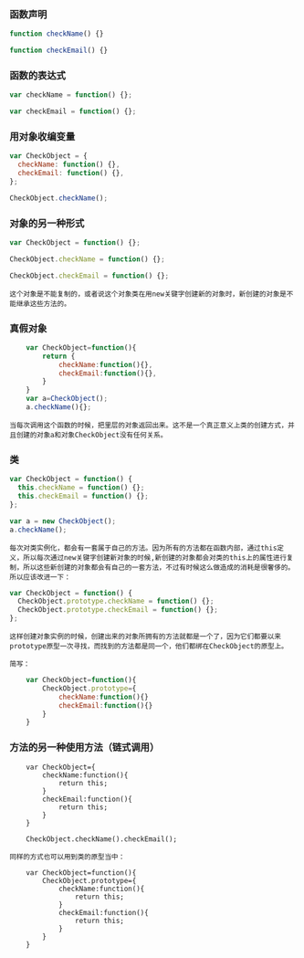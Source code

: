 ### 函数声明

```js
function checkName() {}

function checkEmail() {}
```

### 函数的表达式

```js
var checkName = function() {};

var checkEmail = function() {};
```

### 用对象收编变量

```js
var CheckObject = {
  checkName: function() {},
  checkEmail: function() {},
};

CheckObject.checkName();
```

### 对象的另一种形式

```js
var CheckObject = function() {};

CheckObject.checkName = function() {};

CheckObject.checkEmail = function() {};
```

    这个对象是不能复制的，或者说这个对象类在用new关键字创建新的对象时，新创建的对象是不能继承这些方法的。

### 真假对象

```js
    var CheckObject=function(){
        return {
            checkName:function(){},
            checkEmail:function(){},
        }
    }
    var a=CheckObject();
    a.checkName(){};
```

    当每次调用这个函数的时候，把里层的对象返回出来。这不是一个真正意义上类的创建方式，并且创建的对象a和对象CheckObject没有任何关系。

### 类

```js
var CheckObject = function() {
  this.checkName = function() {};
  this.checkEmail = function() {};
};

var a = new CheckObject();
a.checkName();
```

    每次对类实例化，都会有一套属于自己的方法。因为所有的方法都在函数内部，通过this定义，所以每次通过new关键字创建新对象的时候,新创建的对象都会对类的this上的属性进行复制，所以这些新创建的对象都会有自己的一套方法，不过有时候这么做造成的消耗是很奢侈的。
    所以应该改进一下：

```js
var CheckObject = function() {
  CheckObject.prototype.checkName = function() {};
  CheckObject.prototype.checkEmail = function() {};
};
```

    这样创建对象实例的时候，创建出来的对象所拥有的方法就都是一个了，因为它们都要以来prototype原型一次寻找，而找到的方法都是同一个，他们都绑在CheckObject的原型上。

    简写：

```js
    var CheckObject=function(){
        CheckObject.prototype={
            checkName:function(){}
            checkEmail:function(){}
        }
    }

```

### 方法的另一种使用方法（链式调用）

```
    var CheckObject={
        checkName:function(){
            return this;
        }
        checkEmail:function(){
            return this;
        }
    }

    CheckObject.checkName().checkEmail();
```

    同样的方式也可以用到类的原型当中：

```
    var CheckObject=function(){
        CheckObject.prototype={
            checkName:function(){
                return this;
            }
            checkEmail:function(){
                return this;
            }
        }
    }

```
